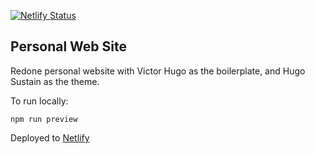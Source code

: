 [![Netlify Status](https://api.netlify.com/api/v1/badges/d8aceaa1-126e-4f18-ab05-6471f7eed7c7/deploy-status)](https://app.netlify.com/sites/elated-jennings-af928d/deploys)  

## Personal Web Site
Redone personal website with Victor Hugo as the boilerplate, and Hugo Sustain as the theme.  

To run locally:
```
npm run preview
```

Deployed to [Netlify](https://jerdog-personal.netlify.com/)
